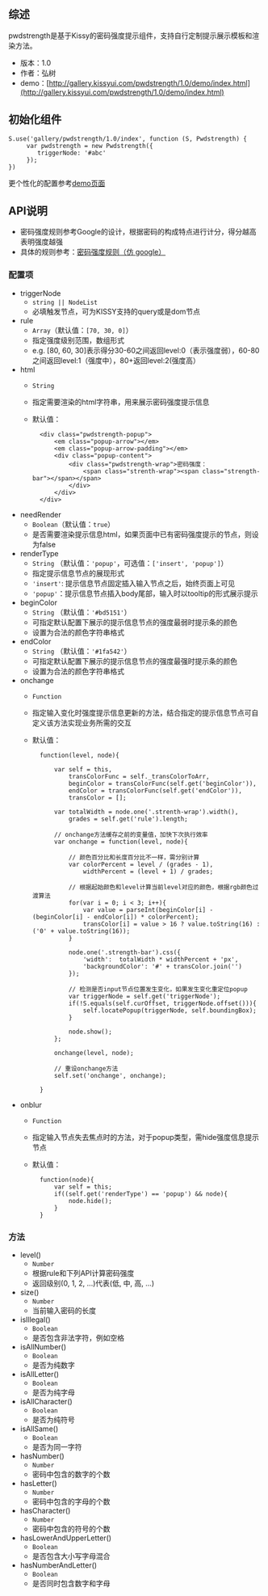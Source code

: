 ## 综述

pwdstrength是基于Kissy的密码强度提示组件，支持自行定制提示展示模板和渲染方法。

* 版本：1.0
* 作者：弘树
* demo：[http://gallery.kissyui.com/pwdstrength/1.0/demo/index.html](http://gallery.kissyui.com/pwdstrength/1.0/demo/index.html)

## 初始化组件

    S.use('gallery/pwdstrength/1.0/index', function (S, Pwdstrength) {
         var pwdstrength = new Pwdstrength({
            triggerNode: '#abc'
         });
    })

更个性化的配置参考[demo页面](http://gallery.kissyui.com/pwdstrength/1.0/demo/index.html)

## API说明

* 密码强度规则参考Google的设计，根据密码的构成特点进行计分，得分越高表明强度越强
* 具体的规则参考：[密码强度规则（仿 google）](http://www.planabc.net/2008/05/11/password_strength_meter/)

### 配置项
* triggerNode
	* `string || NodeList`
    * 必填触发节点，可为KISSY支持的query或是dom节点
* rule
	* `Array`（默认值：`[70, 30, 0]`）
    * 指定强度级别范围，数组形式
    * e.g. [80, 60, 30]表示得分30-60之间返回level:0（表示强度弱），60-80之间返回level:1（强度中），80+返回level:2(强度高）
* html 
	* `String`
	* 指定需要渲染的html字符串，用来展示密码强度提示信息
	* 默认值：
 			
			<div class="pwdstrength-popup">
				<em class="popup-arrow"></em>
				<em class="popup-arrow-padding"></em>
				<div class="popup-content">
					<div class="pwdstrength-wrap">密码强度：
						<span class="strenth-wrap"><span class="strength-bar"></span></span>
					</div>
				</div>
			</div>
* needRender 
	* `Boolean`（默认值：`true`）
    * 是否需要渲染提示信息html，如果页面中已有密码强度提示的节点，则设为false
* renderType
	* `String` （默认值：`'popup'`，可选值：`['insert', 'popup']`）
	* 指定提示信息节点的展现形式
	* `'insert'`: 提示信息节点固定插入输入节点之后，始终页面上可见
	* `'popup'`：提示信息节点插入body尾部，输入时以tooltip的形式展示提示
* beginColor
	* `String` （默认值：`'#bd5151'`）
	* 可指定默认配置下展示的提示信息节点的强度最弱时提示条的颜色
	* 设置为合法的颜色字符串格式
* endColor
	* `String` （默认值：`'#1fa542'`）
	* 可指定默认配置下展示的提示信息节点的强度最强时提示条的颜色
	* 设置为合法的颜色字符串格式
* onchange
	* `Function`
	* 指定输入变化时强度提示信息更新的方法，结合指定的提示信息节点可自定义该方法实现业务所需的交互
	* 默认值：
	 
			function(level, node){

                var self = this,
                    transColorFunc = self._transColorToArr,
                    beginColor = transColorFunc(self.get('beginColor')),
                    endColor = transColorFunc(self.get('endColor')),
                    transColor = [];

                var totalWidth = node.one('.strenth-wrap').width(),
                    grades = self.get('rule').length;

                // onchange方法缓存之前的变量值，加快下次执行效率
                var onchange = function(level, node){

                    // 颜色百分比和长度百分比不一样，需分别计算
                    var colorPercent = level / (grades - 1),
                        widthPercent = (level + 1) / grades;

                    // 根据起始颜色和level计算当前level对应的颜色，根据rgb颜色过渡算法
                    for(var i = 0; i < 3; i++){
                        var value = parseInt(beginColor[i] - (beginColor[i] - endColor[i]) * colorPercent);
                        transColor[i] = value > 16 ? value.toString(16) : ('0' + value.toString(16));
                    }

                    node.one('.strength-bar').css({
                        'width':  totalWidth * widthPercent + 'px',
                        'backgroundColor': '#' + transColor.join('')
                    });

                    // 检测是否input节点位置发生变化，如果发生变化重定位popup
                    var triggerNode = self.get('triggerNode');
                    if(!S.equals(self.curOffset, triggerNode.offset())){
                        self.locatePopup(triggerNode, self.boundingBox);
                    }

                    node.show();
                };

                onchange(level, node);

                // 重设onchange方法
                self.set('onchange', onchange);

            }
* onblur
	* `Function` 
	* 指定输入节点失去焦点时的方法，对于popup类型，需hide强度信息提示节点
	* 默认值：
	 
			function(node){
                var self = this;
                if((self.get('renderType') == 'popup') && node){
                    node.hide();
                }
            }

### 方法
* level()
	* `Number`
	* 根据rule和下列API计算密码强度
	* 返回级别(0, 1, 2, ...)代表(低, 中, 高, ...)
* size()
	* `Number`
	* 当前输入密码的长度
* isIllegal()
	* `Boolean`
	* 是否包含非法字符，例如空格
* isAllNumber()
	* `Boolean`
	* 是否为纯数字
* isAllLetter()
	* `Boolean`
	* 是否为纯字母
* isAllCharacter()
	* `Boolean`
	* 是否为纯符号
* isAllSame()
	* `Boolean`
	* 是否为同一字符
* hasNumber()
	* `Number`
	* 密码中包含的数字的个数
* hasLetter()
	* `Number`
	* 密码中包含的字母的个数
* hasCharacter()
	* `Number`
	* 密码中包含的符号的个数
* hasLowerAndUpperLetter()
	* `Boolean`
	* 是否包含大小写字母混合
* hasNumberAndLetter()
	* `Boolean`
	* 是否同时包含数字和字母